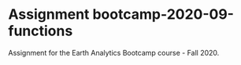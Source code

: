 # Assignment bootcamp-2020-09-functions
Assignment for the Earth Analytics Bootcamp course - Fall 2020.
